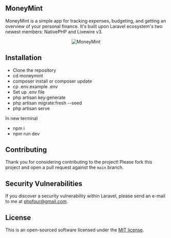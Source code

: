 ## MoneyMint

MoneyMint is a simple app for tracking expenses, budgeting, and getting an overview of your personal finance. It's built upon Laravel ecosystem's two newest members: NativePHP and Livewire v3.

<p align="center">
  <img alt="MoneyMint" src="https://github.com/phpfour/moneymint/assets/171715/e91cb8ef-507a-4b34-9e7e-ad42fa25fad4" style="max-width: 100%;">
</p>

## Installation
- Clone the repository
- cd moneymint
- composer install or composer update
- cp .env.example .env
- Set up .env file
- php artisan key:generate
- php artisan migrate:fresh --seed
- php artisan serve

In new terminal
- npm i
- npm run dev

## Contributing

Thank you for considering contributing to the project! Please fork this project and open a pull request against the `main` branch.

## Security Vulnerabilities

If you discover a security vulnerability within Laravel, please send an e-mail to me at [phpfour@gmail.com](mailto:phpfour@gmail.com).

## License

This is an open-sourced software licensed under the [MIT license](https://opensource.org/licenses/MIT).
